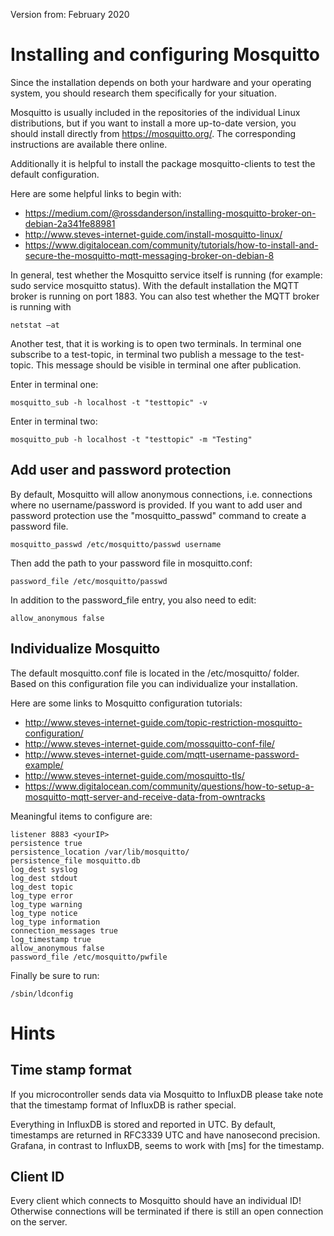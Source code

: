 Version from: February 2020

Installing and configuring Mosquitto
====================================

Since the installation depends on both your hardware and your operating system, you should research them specifically for your situation. 

Mosquitto is usually included in the repositories of the individual Linux distributions, but if you want to install a more up-to-date version, you should install directly from https://mosquitto.org/. The corresponding instructions are available there online.

Additionally it is helpful to install the package mosquitto-clients to test the default configuration.

Here are some helpful links to begin with:

* https://medium.com/@rossdanderson/installing-mosquitto-broker-on-debian-2a341fe88981
* http://www.steves-internet-guide.com/install-mosquitto-linux/
* https://www.digitalocean.com/community/tutorials/how-to-install-and-secure-the-mosquitto-mqtt-messaging-broker-on-debian-8

In general, test whether the Mosquitto service itself is running (for example: sudo service mosquitto status). With the default installation the MQTT broker is running on port 1883. You can also test whether the MQTT broker is running with 

    netstat –at

Another test, that it is working is to open two terminals. In terminal one subscribe to a test-topic, in terminal two publish a message to the test-topic. This message should be visible in terminal one after publication.

Enter in terminal one:

    mosquitto_sub -h localhost -t "testtopic" -v

Enter in terminal two:

    mosquitto_pub -h localhost -t "testtopic" -m "Testing"


## Add user and password protection

By default, Mosquitto will allow anonymous connections, i.e. connections where no username/password is provided. If you want to add user and password protection use the "mosquitto_passwd" command to create a password file.

    mosquitto_passwd /etc/mosquitto/passwd username

Then add the path to your password file in mosquitto.conf:

    password_file /etc/mosquitto/passwd

 In addition to the password_file entry, you also need to edit:

    allow_anonymous false


## Individualize Mosquitto

The default mosquitto.conf file is located in the /etc/mosquitto/ folder. Based on this configuration file you can individualize your installation.

Here are some links to Mosquitto configuration tutorials:

* http://www.steves-internet-guide.com/topic-restriction-mosquitto-configuration/
* http://www.steves-internet-guide.com/mossquitto-conf-file/
* http://www.steves-internet-guide.com/mqtt-username-password-example/
* http://www.steves-internet-guide.com/mosquitto-tls/
* https://www.digitalocean.com/community/questions/how-to-setup-a-mosquitto-mqtt-server-and-receive-data-from-owntracks

Meaningful items to configure are:

    listener 8883 <yourIP>
    persistence true
    persistence_location /var/lib/mosquitto/
    persistence_file mosquitto.db
    log_dest syslog
    log_dest stdout
    log_dest topic
    log_type error
    log_type warning
    log_type notice
    log_type information
    connection_messages true
    log_timestamp true
    allow_anonymous false
    password_file /etc/mosquitto/pwfile


Finally be sure to run:

    /sbin/ldconfig


Hints
=====

## Time stamp format

If you microcontroller sends data via Mosquitto to InfluxDB please take note that the timestamp format of InfluxDB is rather special.

Everything in InfluxDB is stored and reported in UTC. By default, timestamps are returned in RFC3339 UTC and have nanosecond precision. Grafana, in contrast to InfluxDB, seems to work with [ms] for the timestamp.


## Client ID 

Every client which connects to Mosquitto should have an individual ID! Otherwise connections will be terminated if there is still an open connection on the server.

